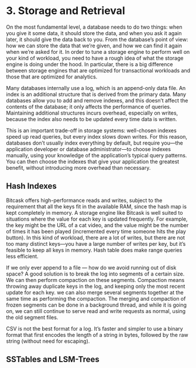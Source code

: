# 3. Storage and Retrieval
On the most fundamental level, a database needs to do two things: when you give it some data, it should store the data, and when you ask it again later, it should give the data back to you. From the database’s point of view: how we can store the data that we’re given, and how we can find it again when we’re asked for it. In order to tune a storage engine to perform well on your kind of workload, you need to have a rough idea of what the storage engine is doing under the hood. In particular, there is a big difference between storage engines that are optimized for transactional workloads and those that are optimized for analytics.

Many databases internally use a log, which is an append-only data file. An index is an additional structure that is derived from the primary data. Many databases allow you to add and remove indexes, and this doesn’t affect the contents of the database; it only affects the performance of queries. Maintaining additional structures incurs overhead, especially on writes, because the index also needs to be updated every time data is written.

This is an important trade-off in storage systems: well-chosen indexes speed up read queries, but every index slows down writes. For this reason, databases don’t usually index everything by default, but require you—the application developer or database administrator—to choose indexes manually, using your knowledge of the application’s typical query patterns. You can then choose the indexes that give your application the greatest benefit, without introducing more overhead than necessary.

## Hash Indexes
Bitcask offers high-performance reads and writes, subject to the requirement that all the keys fit in the available RAM, since the hash map is kept completely in memory. A storage engine like Bitcask is well suited to situations where the value for each key is updated frequently. For example, the key might be the URL of a cat video, and the value might be the number of times it has been played (incremented every time someone hits the play button). In this kind of workload, there are a lot of writes, but there are not too many distinct keys—you have a large number of writes per key, but it’s feasible to keep all keys in memory. Hash table does make range queries less efficient. 

If we only ever append to a file — how do we avoid running out of disk space? A good solution is to break the log into segments of a certain size. We can then perform compaction on these segments. Compaction means throwing away duplicate keys in the log, and keeping only the most recent update for each key. we can also merge several segments together at the same time as performing the compaction. The merging and compaction of frozen segments can be done in a background thread, and while it is going on, we can still continue to serve read and write requests as normal, using the old segment files.

CSV is not the best format for a log. It’s faster and simpler to use a binary format that first encodes the length of a string in bytes, followed by the raw string (without need for escaping).

## SSTables and LSM-Trees



























